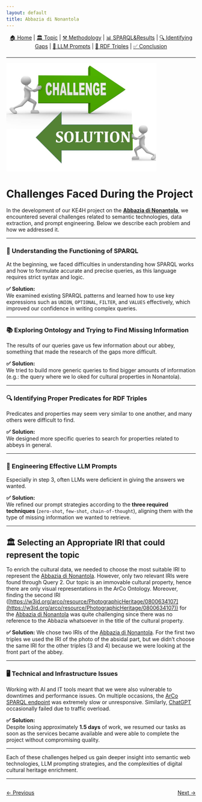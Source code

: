 ```yaml
---
layout: default
title: Abbazia di Nonantola
---
```


<div style="text-align: center; margin-bottom: 20px;">
  <a href="index.html">🏠 Home</a> |
  <a href="topic.html">🏛️ Topic</a> |
  <a href="methodology.html">⚒️ Methodology</a> |
  <a href="sparql.html">📊 SPARQL&Results</a> |
  <a href="gaps.html">🔍 Identifying Gaps</a> |
  <a href="prompts.html">💬 LLM Prompts</a> |
  <a href="rdf.html">🔗 RDF Triples</a> |
  <a href="conclusion.html">✅ Conclusion</a>
</div>

---

<img src="assets/images/challenges_solutions.png" alt="Challenges" width="400">

# Challenges Faced During the Project

In the development of our KE4H project on the **[Abbazia di Nonantola](https://w3id.org/arco/resource/HistoricOrArtisticProperty/0100210793)**, we encountered several challenges related to semantic technologies, data extraction, and prompt engineering. Below we describe each problem and how we addressed it.

---

### 🧩 Understanding the Functioning of SPARQL

At the beginning, we faced difficulties in understanding how SPARQL works and how to formulate accurate and precise queries, as this language requires strict syntax and logic.

**✅ Solution:**  
We examined existing SPARQL patterns and learned how to use key expressions such as `UNION`, `OPTIONAL`, `FILTER`, and `VALUES` effectively, which improved our confidence in writing complex queries.

---

### 📚 Exploring Ontology and Trying to Find Missing Information

The results of our queries gave us few information about our abbey, something that made the research of the gaps more difficult.

**✅ Solution:**  
We tried to build more generic queries to find bigger amounts of information (e.g.: the query where we lo oked for cultural properties in Nonantola).

---

### 🔍 Identifying Proper Predicates for RDF Triples

Predicates and properties may seem very similar to one another, and many others were difficult to find. 

**✅ Solution:**  
We designed more specific queries to search for properties related to abbeys in general.

---

### 💬 Engineering Effective LLM Prompts

Especially in step 3, often LLMs were deficient in giving the answers we wanted.

**✅ Solution:**  
We refined our prompt strategies according to the **three required techniques** (`zero-shot`, `few-shot`, `chain-of-thought`), aligning them with the type of missing information we wanted to retrieve.

---

## 🏛️ Selecting an Appropriate IRI that could represent the topic

To enrich the cultural data, we needed to choose the most suitable IRI to represent the [Abbazia di Nonantola](https://w3id.org/arco/resource/HistoricOrArtisticProperty/0100210793). However, only two relevant IRIs were found through Query 2.
Our topic is an immovable cultural property, hence there are only visual representations in the ArCo Ontology. Moreover, finding the second IRI ([https://w3id.org/arco/resource/PhotographicHeritage/0800634107](https://w3id.org/arco/resource/PhotographicHeritage/0800634107)) for the [Abbazia di Nonantola](https://w3id.org/arco/resource/HistoricOrArtisticProperty/0100210793) was quite challenging since there was no reference to the Abbazia whatsoever in the title of the cultural property.

**✅ Solution:** 
We chose two IRIs of the [Abbazia di Nonantola](https://w3id.org/arco/resource/HistoricOrArtisticProperty/0100210793). For the first two triples we used the IRI of the photo of the absidal part, but we didn’t choose the same IRI for the other triples (3 and 4) because we were looking at the front part of the abbey.

---

### 🖥️ Technical and Infrastructure Issues

Working with AI and IT tools meant that we were also vulnerable to downtimes and performance issues. On multiple occasions, the [ArCo SPARQL endpoint](https://dati.cultura.gov.it/sparql) was extremely slow or unresponsive. Similarly, [ChatGPT](https://chat.openai.com/) occasionally failed due to traffic overload.

**✅ Solution:**  
Despite losing approximately **1.5 days** of work, we resumed our tasks as soon as the services became available and were able to complete the project without compromising quality.

---

Each of these challenges helped us gain deeper insight into semantic web technologies, LLM prompting strategies, and the complexities of digital cultural heritage enrichment.

<hr>
<div style="display: flex; justify-content: space-between; margin-top: 2em;">
  <a href="rdf.html">← Previous</a>
  <a href="conclusion.html">Next →</a>
</div>
